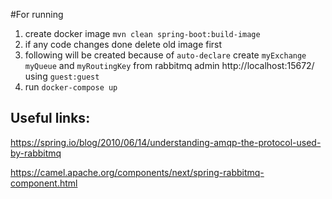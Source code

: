 #For running

1. create docker image `mvn clean spring-boot:build-image`
2. if any code changes done delete old image first
3. following will be created because of `auto-declare` 
   create `myExchange` `myQueue` and `myRoutingKey` from 
   rabbitmq admin http://localhost:15672/ using `guest:guest`
4. run `docker-compose up`

## Useful links:
https://spring.io/blog/2010/06/14/understanding-amqp-the-protocol-used-by-rabbitmq

https://camel.apache.org/components/next/spring-rabbitmq-component.html 
